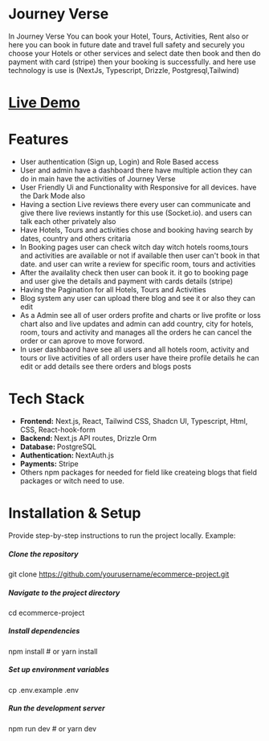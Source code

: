 # Journey Verse
In Journey Verse You can book your Hotel, Tours, Activities, Rent also or here you can book in future date
and travel full safety and securely you choose your Hotels or other services and select date then book and then do
payment with card (stripe) then your booking is successfully. and here use technology is use is (NextJs, Typescript, Drizzle, Postgresql,Tailwind)

# <a href="https://journey-verse-pi.vercel.app/" target="_blank">Live Demo</a>


# Features
 <ul>
   <li>User authentication (Sign up, Login) and Role Based access </li>
   <li>User and admin have a dashboard there have multiple action they can do in main have the activities of Journey Verse</li>
   <li>User Friendly Ui and Functionality with Responsive for all devices. have the Dark Mode also</li>
  <li>Having a section Live reviews there every user can communicate and give there live reviews instantly for this use (Socket.io). and users can talk each other privately also </li>
   <li>Have Hotels, Tours and activities chose and booking having search by dates, country and others critaria</li>
  <li>In Booking pages user can check witch day witch hotels rooms,tours and activities are available or not if available then user can't book in that date. and user can write a review for specific room, tours and activities </li>
   <li>After the availality check then user can book it. it go to booking page and user give the details and payment with cards details (stripe) </li>
   <li>Having the Pagination for all Hotels, Tours and Activities </li>
   <li>Blog system any user can upload there blog and see it or also they can edit</li>
  <li>As a Admin see all of user orders profite and charts or live profite or loss chart also and live updates and admin can add country, city for hotels, room, tours and activity and manages all the orders he can cancel the order or can aprove to move forword. </li>
  <li>In user dashbaord have see all users and all hotels room, activity and tours or live activities of all orders user have theire profile details he can edit or add details see there orders and blogs posts</li>
 </ul>
 
# Tech Stack
<ul>
 <li><b>Frontend:</b> Next.js, React, Tailwind CSS, Shadcn UI, Typescript, Html, CSS, React-hook-form</li>
 <li><b>Backend: </b> Next.js API routes, Drizzle Orm</li>
 <li><b>Database: </b> PostgreSQL</li>
 <li><b>Authentication: </b> NextAuth.js</li>
 <li><b>Payments:</b> Stripe</li>
 <li>Others npm packages for needed for field like createing blogs that field packages or witch need to use.</li>
</ul>

# Installation & Setup
Provide step-by-step instructions to run the project locally. Example:
##### Clone the repository
git clone https://github.com/yourusername/ecommerce-project.git

##### Navigate to the project directory
cd ecommerce-project

##### Install dependencies
npm install  # or yarn install

##### Set up environment variables
cp .env.example .env

##### Run the development server
npm run dev  # or yarn dev






















